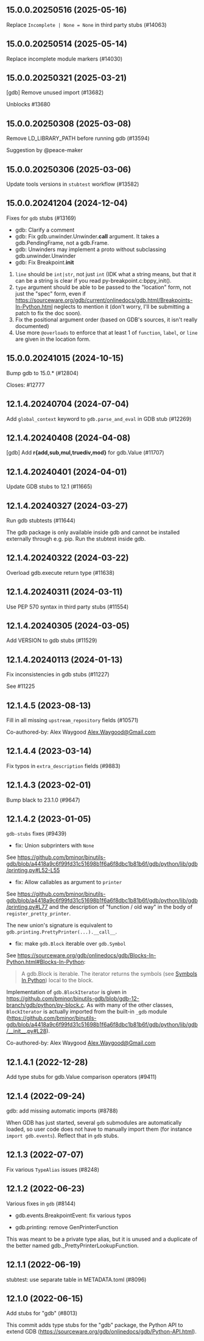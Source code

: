 ## 15.0.0.20250516 (2025-05-16)

Replace `Incomplete | None = None` in third party stubs (#14063)

## 15.0.0.20250514 (2025-05-14)

Replace incomplete module markers (#14030)

## 15.0.0.20250321 (2025-03-21)

[gdb] Remove unused import (#13682)

Unblocks #13680

## 15.0.0.20250308 (2025-03-08)

Remove LD_LIBRARY_PATH before running gdb (#13594)

Suggestion by @peace-maker

## 15.0.0.20250306 (2025-03-06)

Update tools versions in `stubtest` workflow (#13582)

## 15.0.0.20241204 (2024-12-04)

Fixes for `gdb` stubs (#13169)

* gdb: Clarify a comment
* gdb: Fix gdb.unwinder.Unwinder.__call__ argument. It takes a gdb.PendingFrame, not a gdb.Frame.
* gdb: Unwinders may implement a proto without subclassing gdb.unwinder.Unwinder
* gdb: Fix Breakpoint.__init__

 1. `line` should be `int|str`, not just `int` (IDK what a string means,
    but that it can be a string is clear if you read
    py-breakpoint.c:bppy_init().
 2. `type` argument should be able to be passed to the "location" form,
    not just the "spec" form, even if
    https://sourceware.org/gdb/current/onlinedocs/gdb.html/Breakpoints-In-Python.html
    neglects to mention it (don't worry, I'll be submitting a patch to fix
    the doc soon).
 3. Fix the positional argument order (based on GDB's sources, it isn't
    really documented)
 4. Use more `@overloads` to enforce that at least 1 of `function`,
    `label`, or `line` are given in the location form.

## 15.0.0.20241015 (2024-10-15)

Bump gdb to 15.0.* (#12804)

Closes: #12777

## 12.1.4.20240704 (2024-07-04)

Add `global_context` keyword to `gdb.parse_and_eval` in GDB stub (#12269)

## 12.1.4.20240408 (2024-04-08)

[gdb] Add __r{add,sub,mul,truediv,mod}__ for gdb.Value (#11707)

## 12.1.4.20240401 (2024-04-01)

Update GDB stubs to 12.1 (#11665)

## 12.1.4.20240327 (2024-03-27)

Run gdb stubtests (#11644)

The gdb package is only available inside gdb and cannot be installed externally through e.g. pip.
Run the stubtest inside gdb.

## 12.1.4.20240322 (2024-03-22)

Overload gdb.execute return type (#11638)

## 12.1.4.20240311 (2024-03-11)

Use PEP 570 syntax in third party stubs (#11554)

## 12.1.4.20240305 (2024-03-05)

Add VERSION to gdb stubs (#11529)

## 12.1.4.20240113 (2024-01-13)

Fix inconsistencies in gdb stubs (#11227)

See #11225

## 12.1.4.5 (2023-08-13)

Fill in all missing `upstream_repository` fields (#10571)

Co-authored-by: Alex Waygood <Alex.Waygood@Gmail.com>

## 12.1.4.4 (2023-03-14)

Fix typos in `extra_description` fields (#9883)

## 12.1.4.3 (2023-02-01)

Bump black to 23.1.0 (#9647)

## 12.1.4.2 (2023-01-05)

`gdb-stubs` fixes (#9439)

* fix: Union subprinters with `None`

See https://github.com/bminor/binutils-gdb/blob/a4418a9c6f99fd31c51698b1f6a6f8dbc1b81b6f/gdb/python/lib/gdb/printing.py#L52-L55

* fix: Allow callables as argument to `printer`

See https://github.com/bminor/binutils-gdb/blob/a4418a9c6f99fd31c51698b1f6a6f8dbc1b81b6f/gdb/python/lib/gdb/printing.py#L77 and the description of "function / old way" in the body of `register_pretty_printer`.

The new union's signature is equivalent to `gdb.printing.PrettyPrinter(...).__call__`.

* fix: make `gdb.Block` iterable over `gdb.Symbol`

See https://sourceware.org/gdb/onlinedocs/gdb/Blocks-In-Python.html#Blocks-In-Python:

> A gdb.Block is iterable. The iterator returns the symbols (see [Symbols In Python](https://sourceware.org/gdb/onlinedocs/gdb/Symbols-In-Python.html#Symbols-In-Python)) local to the block.

Implementation of `gdb.BlockIterator` is given in https://github.com/bminor/binutils-gdb/blob/gdb-12-branch/gdb/python/py-block.c. As with many of the other classes, `BlockIterator` is actually imported from the built-in `_gdb` module (https://github.com/bminor/binutils-gdb/blob/a4418a9c6f99fd31c51698b1f6a6f8dbc1b81b6f/gdb/python/lib/gdb/__init__.py#L28).

Co-authored-by: Alex Waygood <Alex.Waygood@Gmail.com>

## 12.1.4.1 (2022-12-28)

Add type stubs for gdb.Value comparison operators (#9411)

## 12.1.4 (2022-09-24)

gdb: add missing automatic imports (#8788)

When GDB has just started, several `gdb` submodules are automatically
loaded, so user code does not have to manually import them (for instance
`import gdb.events`). Reflect that in `gdb` stubs.

## 12.1.3 (2022-07-07)

Fix various `TypeAlias` issues (#8248)

## 12.1.2 (2022-06-23)

Various fixes in `gdb` (#8144)

* gdb.events.BreakpointEvent: fix various typos

* gdb.printing: remove GenPrinterFunction

This was meant to be a private type alias, but it is unused and a
duplicate of the better named gdb._PrettyPrinterLookupFunction.

## 12.1.1 (2022-06-19)

stubtest: use separate table in METADATA.toml (#8096)

## 12.1.0 (2022-06-15)

Add stubs for "gdb" (#8013)

This commit adds type stubs for the "gdb" package, the Python API to
extend GDB (https://sourceware.org/gdb/onlinedocs/gdb/Python-API.html).

